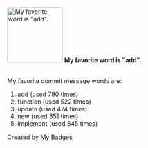 <img src="https://my-badges.github.io/my-badges/favorite-word.png" alt="My favorite word is &quot;add&quot;." title="My favorite word is &quot;add&quot;." width="128">
<strong>My favorite word is &quot;add&quot;.</strong>
<br><br>

My favorite commit message words are:

1. add (used 790 times)
2. function (used 522 times)
3. update (used 474 times)
4. new (used 351 times)
5. implement (used 345 times)


Created by <a href="https://github.com/my-badges/my-badges">My Badges</a>
